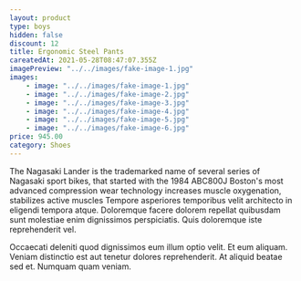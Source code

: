 ```yaml
---
layout: product
type: boys
hidden: false
discount: 12
title: Ergonomic Steel Pants
careatedAt: 2021-05-28T08:47:07.355Z
imagePreview: "../../images/fake-image-1.jpg"
images:
    - image: "../../images/fake-image-1.jpg"
    - image: "../../images/fake-image-2.jpg"
    - image: "../../images/fake-image-3.jpg"
    - image: "../../images/fake-image-4.jpg"
    - image: "../../images/fake-image-5.jpg"
    - image: "../../images/fake-image-6.jpg"
price: 945.00
category: Shoes
---
```

The Nagasaki Lander is the trademarked name of several series of Nagasaki sport bikes, that started with the 1984 ABC800J
Boston's most advanced compression wear technology increases muscle oxygenation, stabilizes active muscles
Tempore asperiores temporibus velit architecto in eligendi tempora atque. Doloremque facere dolorem repellat quibusdam sunt molestiae enim dignissimos perspiciatis. Quis doloremque iste reprehenderit vel.
 Occaecati deleniti quod dignissimos eum illum optio velit. Et eum aliquam. Veniam distinctio est aut tenetur dolores reprehenderit. At aliquid beatae sed et. Numquam quam veniam.
